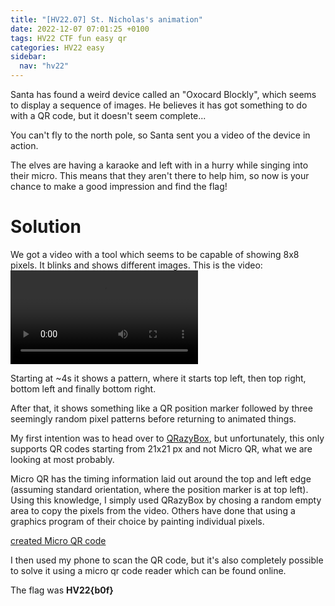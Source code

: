 ```yaml
---
title: "[HV22.07] St. Nicholas's animation"
date: 2022-12-07 07:01:25 +0100
tags: HV22 CTF fun easy qr
categories: HV22 easy
sidebar:
  nav: "hv22"
---
```


Santa has found a weird device called an "Oxocard Blockly", which seems to display a sequence of images. He believes it has got something to do with a QR code, but it doesn't seem complete...

You can't fly to the north pole, so Santa sent you a video of the device in action.

The elves are having a karaoke and left with in a hurry while singing into their micro. This means that they aren't there to help him, so now is your chance to make a good impression and find the flag!

# Solution

We got a video with a tool which seems to be capable of showing 8x8 pixels. It blinks and shows different images. This is the video: ![video](/assets/hv22/hv22_07_recording.mp4)

Starting at ~4s it shows a pattern, where it starts top left, then top right, bottom left and finally bottom right.

After that, it shows something like a QR position marker followed by three seemingly random pixel patterns before returning to animated things.

My first intention was to head over to [QRazyBox](https://merricx.github.io/qrazybox/), but unfortunately, this only supports QR codes starting from 21x21 px and not Micro QR, what we are looking at most probably.

Micro QR has the timing information laid out around the top and left edge (assuming standard orientation, where the position marker is at top left). Using this knowledge, I simply used QRazyBox by chosing a random empty area to copy the pixels from the video. Others have done that using a graphics program of their choice by painting individual pixels.

[created Micro QR code](/assets/hv22/hv22_07_qr.png)

I then used my phone to scan the QR code, but it's also completely possible to solve it using a micro qr code reader which can be found online.

The flag was **HV22{b0f}**
